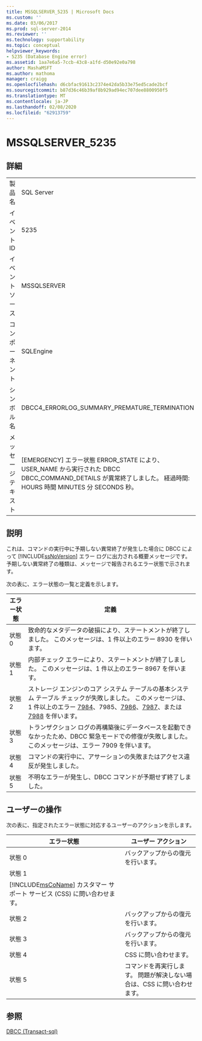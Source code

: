```yaml
---
title: MSSQLSERVER_5235 | Microsoft Docs
ms.custom: ''
ms.date: 03/06/2017
ms.prod: sql-server-2014
ms.reviewer: ''
ms.technology: supportability
ms.topic: conceptual
helpviewer_keywords:
- 5235 (Database Engine error)
ms.assetid: 1aa7e6a5-7ccb-43c8-a1fd-d50e92e0a798
author: MashaMSFT
ms.author: mathoma
manager: craigg
ms.openlocfilehash: d6cbfac91613c2374e42da5b33e75ed5cade2bcf
ms.sourcegitcommit: b87d36c46b39af8b929ad94ec707dee8800950f5
ms.translationtype: MT
ms.contentlocale: ja-JP
ms.lasthandoff: 02/08/2020
ms.locfileid: "62913759"
---
```

# <a name="mssqlserver_5235"></a>MSSQLSERVER_5235
    
## <a name="details"></a>詳細  
  
|||  
|-|-|  
|製品名|SQL Server|  
|イベント ID|5235|  
|イベント ソース|MSSQLSERVER|  
|コンポーネント|SQLEngine|  
|シンボル名|DBCC4_ERRORLOG_SUMMARY_PREMATURE_TERMINATION|  
|メッセージ テキスト|[EMERGENCY] エラー状態 ERROR_STATE により、USER_NAME から実行された DBCC DBCC_COMMAND_DETAILS が異常終了しました。 経過時間: HOURS 時間 MINUTES 分 SECONDS 秒。|  
  
## <a name="explanation"></a>説明  
 これは、コマンドの実行中に予期しない異常終了が発生した場合に DBCC によって [!INCLUDE[ssNoVersion](../../includes/ssnoversion-md.md)] エラー ログに出力される概要メッセージです。 予期しない異常終了の種類は、メッセージで報告されるエラー状態で示されます。  
  
 次の表に、エラー状態の一覧と定義を示します。  
  
|エラー状態|定義|  
|-----------------|----------------|  
|状態 0|致命的なメタデータの破損により、ステートメントが終了しました。 このメッセージは、1 件以上のエラー 8930 を伴います。|  
|状態 1|内部チェック エラーにより、ステートメントが終了しました。 このメッセージは、1 件以上のエラー 8967 を伴います。|  
|状態 2|ストレージ エンジンのコア システム テーブルの基本システム テーブル チェックが失敗しました。 このメッセージは、1 件以上のエラー [7984](mssqlserver-7984-database-engine-error.md)、7985、[7986](mssqlserver-7986-database-engine-error.md)、[7987](mssqlserver-7987-database-engine-error.md)、または [7988](mssqlserver-7988-database-engine-error.md) を伴います。|  
|状態 3|トランザクション ログの再構築後にデータベースを起動できなかったため、DBCC 緊急モードでの修復が失敗しました。 このメッセージは、エラー 7909 を伴います。|  
|状態 4|コマンドの実行中に、アサーションの失敗またはアクセス違反が発生しました。|  
|状態 5|不明なエラーが発生し、DBCC コマンドが予期せず終了しました。|  
  
## <a name="user-action"></a>ユーザーの操作  
 次の表に、指定されたエラー状態に対応するユーザーのアクションを示します。  
  
|エラー状態|ユーザー アクション|  
|-----------------|-----------------|  
|状態 0|バックアップからの復元を行います。|  
|状態 1|
  [!INCLUDE[msCoName](../../includes/msconame-md.md)] カスタマー サポート サービス (CSS) に問い合わせます。|  
|状態 2|バックアップからの復元を行います。|  
|状態 3|バックアップからの復元を行います。|  
|状態 4|CSS に問い合わせます。|  
|状態 5|コマンドを再実行します。 問題が解決しない場合は、CSS に問い合わせます。|  
  
## <a name="see-also"></a>参照  
 [DBCC &#40;Transact-sql&#41;](/sql/t-sql/database-console-commands/dbcc-transact-sql)  
  
  
